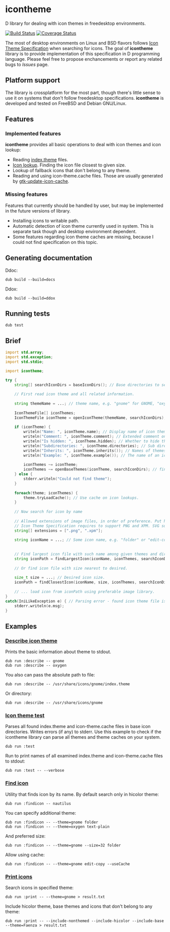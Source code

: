 # icontheme

D library for dealing with icon themes in freedesktop environments.

[![Build Status](https://travis-ci.org/MyLittleRobo/icontheme.svg?branch=master)](https://travis-ci.org/MyLittleRobo/icontheme) [![Coverage Status](https://coveralls.io/repos/MyLittleRobo/icontheme/badge.svg?branch=master&service=github)](https://coveralls.io/github/MyLittleRobo/icontheme?branch=master)

The most of desktop environments on Linux and BSD flavors follows [Icon Theme Specification](http://standards.freedesktop.org/icon-theme-spec/icon-theme-spec-latest.html) when searching for icons.
The goal of **icontheme** library is to provide implementation of this specification in D programming language.
Please feel free to propose enchancements or report any related bugs to *Issues* page.

## Platform support

The library is crossplatform for the most part, though there's little sense to use it on systems that don't follow freedesktop specifications.
**icontheme** is developed and tested on FreeBSD and Debian GNU/Linux.

## Features

### Implemented features

**icontheme** provides all basic operations to deal with icon themes and icon lookup:

* Reading [index.theme](http://standards.freedesktop.org/icon-theme-spec/icon-theme-spec-latest.html#file_formats) files.
* [Icon lookup](http://standards.freedesktop.org/icon-theme-spec/icon-theme-spec-latest.html#icon_lookup). Finding the icon file closest to given size.
* Lookup of fallback icons that don't belong to any theme.
* Reading and using icon-theme.cache files. Those are usually generated by [gtk-update-icon-cache](https://developer.gnome.org/gtk3/stable/gtk-update-icon-cache.html).

### Missing features

Features that currently should be handled by user, but may be implemented in the future versions of library.

* Installing icons to writable path.
* Automatic detection of icon theme currently used in system. This is separate task though and desktop environment dependent.
* Some features regarding icon theme caches are missing, because I could not find specification on this topic.

## Generating documentation

Ddoc:

    dub build --build=docs

Ddox:

    dub build --build=ddox

## Running tests

    dub test

## Brief

```d
import std.array;
import std.exception;
import std.stdio;

import icontheme;

try {
    string[] searchIconDirs = baseIconDirs(); // Base directories to search themes and icons
    
    // First read icon theme and all related information.
    
    string themeName = ...; // theme name, e.g. "gnome" for GNOME, "oxygen" for KDE4, etc.
    
    IconThemeFile[] iconThemes;
    IconThemeFile iconTheme = openIconTheme(themeName, searchIconDirs); // Read index.theme file contained description if icon theme.
    
    if (iconTheme) {
        writeln("Name: ", iconTheme.name); // Display name of icon theme.
        writeln("Comment: ", iconTheme.comment); // Extended comment on icon theme.
        writeln("Is hidden: ", iconTheme.hidden); // Whether to hide the theme in a theme selection user interface.
        writeln("Subdirectories: ", iconTheme.directories); // Sub directories of icon theme.
        writeln("Inherits: ", iconTheme.inherits()); // Names of themes the main theme inherits from.
        writeln("Example: ", iconTheme.example()); // The name of an icon that should be used as an example of how this theme looks.
        
        iconThemes ~= iconTheme;
        iconThemes ~= openBaseThemes(iconTheme, searchIconDirs); // find and load themes the main theme inherits from.
    } else {
        stderr.writeln("Could not find theme");
    }
    
    foreach(theme; iconThemes) {
        theme.tryLoadCache(); // Use cache on icon lookups.
    }
    
    // Now search for icon by name
    
    // Allowed extensions of image files, in order of preference. Put here extensions that your application supports.
    // Icon Theme Specification requires to support PNG and XPM. SVG support is optional.
    string[] extensions = [".png", ".xpm"];
    
    string iconName = ...; // Some icon name, e.g. "folder" or "edit-copy".
    
    
    // Find largest icon file with such name among given themes and directories.
    string iconPath = findLargestIcon(iconName, iconThemes, searchIconDirs, extensions);
    
    // Or find icon file with size nearest to desired.
    
    size_t size = ...; // Desired icon size.
    iconPath = findClosestIcon(iconName, size, iconThemes, searchIconDirs, extensions); 
    
    // ... load icon from iconPath using preferable image library.
}
catch(IniLikeException e) { // Parsing error - found icon theme file is invalid or can't be read
    stderr.writeln(e.msg);
}

```
    
## Examples

### [Describe icon theme](examples/describetheme/source/app.d)

Prints the basic information about theme to stdout.

    dub run :describe -- gnome
    dub run :describe -- oxygen

You also can pass the absolute path to file:

    dub run :describe -- /usr/share/icons/gnome/index.theme

Or directory:

    dub run :describe -- /usr/share/icons/gnome

### [Icon theme test](examples/iconthemetest/source/app.d)

Parses all found index.theme and icon-theme.cache files in base icon directories. Writes errors (if any) to stderr.
Use this example to check if the icontheme library can parse all themes and theme caches on your system.

    dub run :test

Run to print names of all examined index.theme and icon-theme.cache files to stdout:

    dub run :test -- --verbose
    
### [Find icon](examples/findicon/source/app.d)

Utility that finds icon by its name.
By default search only in hicolor theme:

    dub run :findicon -- nautilus

You can specify additional theme:

    dub run :findicon -- --theme=gnome folder
    dub run :findicon -- --theme=oxygen text-plain

And preferred size:

    dub run :findicon -- --theme=gnome --size=32 folder

Allow using cache:

    dub run :findicon -- --theme=gnome edit-copy --useCache

### [Print icons](examples/printicons/source/app.d)

Search icons in specified theme:

    dub run :print -- --theme=gnome > result.txt

Include hicolor theme, base themes and icons that don't belong to any theme:

    dub run :print -- --include-nonthemed --include-hicolor --include-base --theme=Faenza > result.txt
